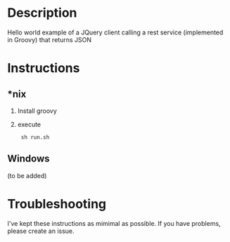 Description
===========

Hello world example of a JQuery client calling a rest service (implemented in Groovy) that returns JSON

Instructions
============

*nix
----
1. Install groovy
2. execute

        sh run.sh

Windows
-------

(to be added)

Troubleshooting
===============
I've kept these instructions as mimimal as possible. If you have problems, please create an issue.
